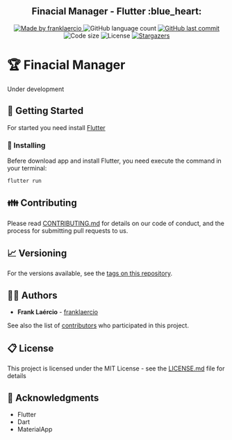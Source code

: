<h2 align="center"> 
  Finacial Manager - Flutter :blue_heart:
</h1>

<p align="center">
  <a href="https://www.linkedin.com/in/frank-laercio/">
    <img alt="Made by franklaercio" src="https://img.shields.io/badge/Linkedin-Made%20by%20franklaercio-blue">
  </a>
  
  <img alt="GitHub language count" src="https://img.shields.io/github/languages/count/franklaercio/financial-manager-flutter?color=%2304D361">
  
  <a href="https://github.com/franklaercio/financial-manager-flutter/commits/master">
    <img alt="GitHub last commit" src="https://img.shields.io/github/last-commit/franklaercio/financial-manager-flutter">
  </a>
  
  <img alt="Code size" src="https://img.shields.io/github/languages/code-size/franklaercio/financial-manager-flutter">

  <img alt="License" src="https://img.shields.io/badge/license-MIT-brightgreen">
   <a href="https://github.com/franklaercio/financial-manager-flutterr/stargazers">
    <img alt="Stargazers" src="https://img.shields.io/github/stars/franklaercio/financial-manager-flutter?style=social">
  </a>
</p>

# :trophy: Finacial Manager

Under development

## :mag_right: Getting Started

For started you need install [Flutter](https://flutter.dev/docs/get-started/install)

### :hammer: Installing

Befere download app and install Flutter, you need execute the command in your terminal:

```flutter run```

## :family: Contributing

Please read [CONTRIBUTING.md](https://gist.github.com/PurpleBooth/b24679402957c63ec426) for details on our code of conduct, and the process for submitting pull requests to us.

## :chart_with_upwards_trend: Versioning

For the versions available, see the [tags on this repository](https://github.com/franklaercio/Ecoleta/tags). 

## :man_technologist: Authors

* **Frank Laércio** - [franklaercio](https://github.com/franklaercio)

See also the list of [contributors](https://github.com/franklaercio/Ecoleta/contributors) who participated in this project.

## :clipboard: License

This project is licensed under the MIT License - see the [LICENSE.md](LICENSE.md) file for details

## :newspaper: Acknowledgments

* Flutter
* Dart
* MaterialApp


